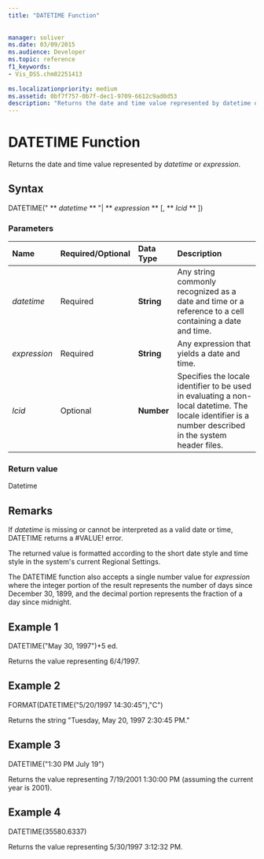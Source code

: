 ```yaml
---
title: "DATETIME Function"
 
 
manager: soliver
ms.date: 03/09/2015
ms.audience: Developer
ms.topic: reference
f1_keywords:
- Vis_DSS.chm82251413
 
ms.localizationpriority: medium
ms.assetid: 0bf7f757-0b7f-dec1-9709-6612c9ad0d53
description: "Returns the date and time value represented by datetime or expression."
---
```


# DATETIME Function

Returns the date and time value represented by  _datetime_ or  _expression_.
  
## Syntax

DATETIME(" ** *datetime* ** "| ** *expression* ** [, ** *lcid* ** ]) 
  
### Parameters

|**Name**|**Required/Optional**|**Data Type**|**Description**|
|:-----|:-----|:-----|:-----|
| _datetime_ <br/> |Required  <br/> |**String** <br/> |Any string commonly recognized as a date and time or a reference to a cell containing a date and time. |
| _expression_ <br/> |Required  <br/> |**String** <br/> |Any expression that yields a date and time. |
| _lcid_ <br/> |Optional  <br/> |**Number** <br/> |Specifies the locale identifier to be used in evaluating a non-local datetime. The locale identifier is a number described in the system header files. |
   
### Return value

Datetime
  
## Remarks

If  *datetime*  is missing or cannot be interpreted as a valid date or time, DATETIME returns a #VALUE! error. 
  
The returned value is formatted according to the short date style and time style in the system's current Regional Settings. 
  
The DATETIME function also accepts a single number value for  *expression*  where the integer portion of the result represents the number of days since December 30, 1899, and the decimal portion represents the fraction of a day since midnight. 
  
## Example 1

DATETIME("May 30, 1997")+5 ed.
  
Returns the value representing 6/4/1997.
  
## Example 2

FORMAT(DATETIME("5/20/1997 14:30:45"),"C")
  
Returns the string "Tuesday, May 20, 1997 2:30:45 PM."
  
## Example 3

DATETIME("1:30 PM July 19")
  
Returns the value representing 7/19/2001 1:30:00 PM (assuming the current year is 2001).
  
## Example 4

DATETIME(35580.6337)
  
Returns the value representing 5/30/1997 3:12:32 PM.
  

